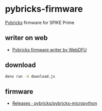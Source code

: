 # pybricks-firmware

[Pybricks](https://pybricks.com/) firmware for SPIKE Prime

## writer on web

- [Pybricks firmware writer by WebDFU](https://code4fukui.github.io/pybricks-firmware/)

## download

```sh
deno run -A download.js
```

## firmware

- [Releases · pybricks/pybricks-micropython](https://github.com/pybricks/pybricks-micropython/releases)
